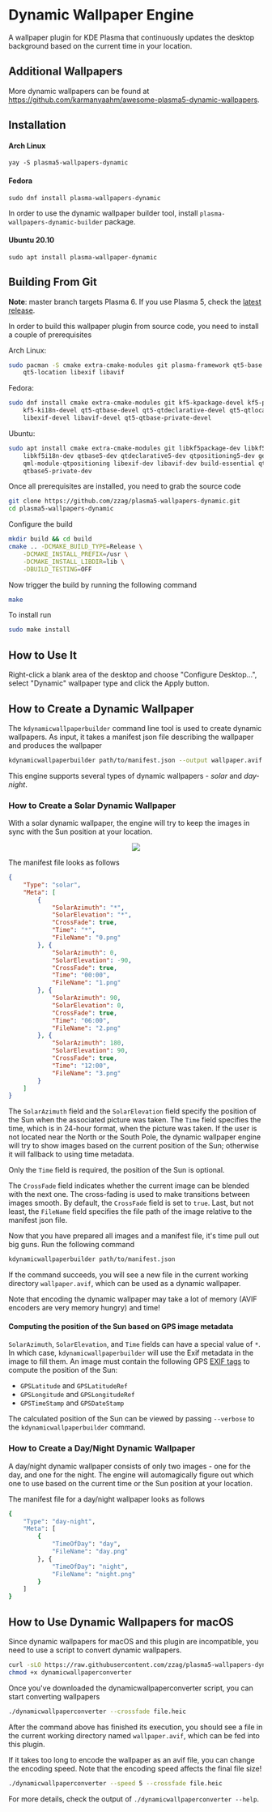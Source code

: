 <!--
SPDX-FileCopyrightText: none

SPDX-License-Identifier: CC0-1.0
-->

# Dynamic Wallpaper Engine

A wallpaper plugin for KDE Plasma that continuously updates the desktop background
based on the current time in your location.


## Additional Wallpapers

More dynamic wallpapers can be found at https://github.com/karmanyaahm/awesome-plasma5-dynamic-wallpapers.


## Installation

#### Arch Linux

```
yay -S plasma5-wallpapers-dynamic
```

#### Fedora

```
sudo dnf install plasma-wallpapers-dynamic
```

In order to use the dynamic wallpaper builder tool, install `plasma-wallpapers-dynamic-builder` package.

#### Ubuntu 20.10

```
sudo apt install plasma-wallpaper-dynamic
```


## Building From Git

**Note**: master branch targets Plasma 6. If you use Plasma 5, check the [latest release](https://github.com/zzag/plasma5-wallpapers-dynamic/releases/latest).

In order to build this wallpaper plugin from source code, you need to install a
couple of prerequisites

Arch Linux:

```sh
sudo pacman -S cmake extra-cmake-modules git plasma-framework qt5-base qt5-declarative \
    qt5-location libexif libavif
```

Fedora:

```sh
sudo dnf install cmake extra-cmake-modules git kf5-kpackage-devel kf5-plasma-devel \
    kf5-ki18n-devel qt5-qtbase-devel qt5-qtdeclarative-devel qt5-qtlocation-devel \
    libexif-devel libavif-devel qt5-qtbase-private-devel
```

Ubuntu:

```sh
sudo apt install cmake extra-cmake-modules git libkf5package-dev libkf5plasma-dev \
    libkf5i18n-dev qtbase5-dev qtdeclarative5-dev qtpositioning5-dev gettext \
    qml-module-qtpositioning libexif-dev libavif-dev build-essential qtdeclarative5-private-dev \
    qtbase5-private-dev
```

Once all prerequisites are installed, you need to grab the source code

```sh
git clone https://github.com/zzag/plasma5-wallpapers-dynamic.git
cd plasma5-wallpapers-dynamic
```

Configure the build

```sh
mkdir build && cd build
cmake .. -DCMAKE_BUILD_TYPE=Release \
    -DCMAKE_INSTALL_PREFIX=/usr \
    -DCMAKE_INSTALL_LIBDIR=lib \
    -DBUILD_TESTING=OFF
```

Now trigger the build by running the following command

```sh
make
```

To install run

```sh
sudo make install
```


## How to Use It

Right-click a blank area of the desktop and choose "Configure Desktop...", select
"Dynamic" wallpaper type and click the Apply button.


## How to Create a Dynamic Wallpaper

The `kdynamicwallpaperbuilder` command line tool is used to create dynamic wallpapers. As input,
it takes a manifest json file describing the wallpaper and produces the wallpaper

```sh
kdynamicwallpaperbuilder path/to/manifest.json --output wallpaper.avif
```

This engine supports several types of dynamic wallpapers - _solar_ and _day-night_.

### How to Create a Solar Dynamic Wallpaper

With a solar dynamic wallpaper, the engine will try to keep the images in sync with the Sun
position at your location.

<center>
    <img src="data/solar.png"/>
</center>

The manifest file looks as follows

```json
{
    "Type": "solar",
    "Meta": [
        {
            "SolarAzimuth": "*",
            "SolarElevation": "*",
            "CrossFade": true,
            "Time": "*",
            "FileName": "0.png"
        }, {
            "SolarAzimuth": 0,
            "SolarElevation": -90,
            "CrossFade": true,
            "Time": "00:00",
            "FileName": "1.png"
        }, {
            "SolarAzimuth": 90,
            "SolarElevation": 0,
            "CrossFade": true,
            "Time": "06:00",
            "FileName": "2.png"
        }, {
            "SolarAzimuth": 180,
            "SolarElevation": 90,
            "CrossFade": true,
            "Time": "12:00",
            "FileName": "3.png"
        }
    ]
}
```

The `SolarAzimuth` field and the `SolarElevation` field specify the position of the Sun when the
associated picture was taken. The `Time` field specifies the time, which is in 24-hour format, when
the picture was taken. If the user is not located near the North or the South Pole, the dynamic
wallpaper engine will try to show images based on the current position of the Sun; otherwise it will
fallback to using time metadata.

Only the `Time` field is required, the position of the Sun is optional.

The `CrossFade` field indicates whether the current image can be blended with the next one. The
cross-fading is used to make transitions between images smooth. By default, the `CrossFade` field is
set to `true`. Last, but not least, the `FileName` field specifies the file path of the image
relative to the manifest json file.

Now that you have prepared all images and a manifest file, it's time pull out big guns. Run the
following command

```sh
kdynamicwallpaperbuilder path/to/manifest.json
```

If the command succeeds, you will see a new file in the current working directory `wallpaper.avif`,
which can be used as a dynamic wallpaper.

Note that encoding the dynamic wallpaper may take a lot of memory (AVIF encoders are very memory
hungry) and time!


#### Computing the position of the Sun based on GPS image metadata

`SolarAzimuth`, `SolarElevation`, and `Time` fields can have a special value of `*`. In which case,
`kdynamicwallpaperbuilder` will use the Exif metadata in the image to fill them. An image must
contain the following GPS [EXIF tags](https://exiftool.org/TagNames/GPS.html) to compute the position
of the Sun:

- `GPSLatitude` and `GPSLatitudeRef`
- `GPSLongitude` and `GPSLongitudeRef`
- `GPSTimeStamp` and `GPSDateStamp`

The calculated position of the Sun can be viewed by passing `--verbose` to the `kdynamicwallpaperbuilder` command.

### How to Create a Day/Night Dynamic Wallpaper

A day/night dynamic wallpaper consists of only two images - one for the day, and one for the night.
The engine will automagically figure out which one to use based on the current time or the Sun
position at your location.

The manifest file for a day/night wallpaper looks as follows

```sh
{
    "Type": "day-night",
    "Meta": [
        {
            "TimeOfDay": "day",
            "FileName": "day.png"
        }, {
            "TimeOfDay": "night",
            "FileName": "night.png"
        }
    ]
}
```


## How to Use Dynamic Wallpapers for macOS

Since dynamic wallpapers for macOS and this plugin are incompatible, you need to use a script to
convert dynamic wallpapers.

```sh
curl -sLO https://raw.githubusercontent.com/zzag/plasma5-wallpapers-dynamic-extras/master/dynamicwallpaperconverter
chmod +x dynamicwallpaperconverter
```

Once you've downloaded the dynamicwallpaperconverter script, you can start converting wallpapers

```sh
./dynamicwallpaperconverter --crossfade file.heic
```

After the command above has finished its execution, you should see a file in the current working
directory named `wallpaper.avif`, which can be fed into this plugin.

If it takes too long to encode the wallpaper as an avif file, you can change the encoding
speed. Note that the encoding speed affects the final file size!

```sh
./dynamicwallpaperconverter --speed 5 --crossfade file.heic
```

For more details, check the output of `./dynamicwallpaperconverter --help`.
